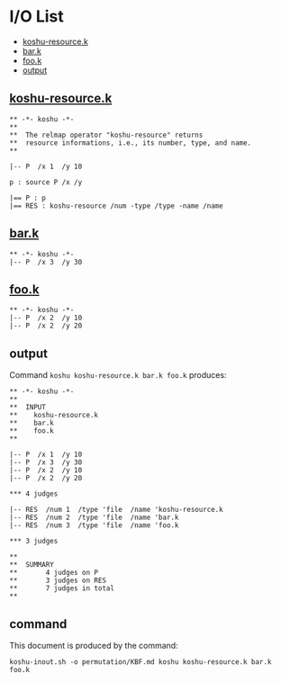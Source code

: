 # I/O List

- [koshu-resource.k](#koshu-resourcek)
- [bar.k](#bark)
- [foo.k](#fook)
- [output](#output)



## [koshu-resource.k](koshu-resource.k)

```
** -*- koshu -*-
**
**  The relmap operator "koshu-resource" returns
**  resource informations, i.e., its number, type, and name.
**

|-- P  /x 1  /y 10

p : source P /x /y

|== P : p
|== RES : koshu-resource /num -type /type -name /name
```



## [bar.k](bar.k)

```
** -*- koshu -*-
|-- P  /x 3  /y 30
```



## [foo.k](foo.k)

```
** -*- koshu -*-
|-- P  /x 2  /y 10
|-- P  /x 2  /y 20
```



## output


Command `koshu koshu-resource.k bar.k foo.k` produces:

```
** -*- koshu -*-
**
**  INPUT
**    koshu-resource.k
**    bar.k
**    foo.k
**

|-- P  /x 1  /y 10
|-- P  /x 3  /y 30
|-- P  /x 2  /y 10
|-- P  /x 2  /y 20

*** 4 judges

|-- RES  /num 1  /type 'file  /name 'koshu-resource.k
|-- RES  /num 2  /type 'file  /name 'bar.k
|-- RES  /num 3  /type 'file  /name 'foo.k

*** 3 judges

**
**  SUMMARY
**       4 judges on P
**       3 judges on RES
**       7 judges in total
**
```



## command

This document is produced by the command:

```
koshu-inout.sh -o permutation/KBF.md koshu koshu-resource.k bar.k foo.k
```
